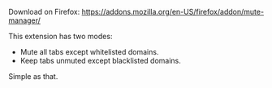 Download on Firefox:
https://addons.mozilla.org/en-US/firefox/addon/mute-manager/

This extension has two modes:

- Mute all tabs except whitelisted domains.
- Keep tabs unmuted except blacklisted domains.

Simple as that.
